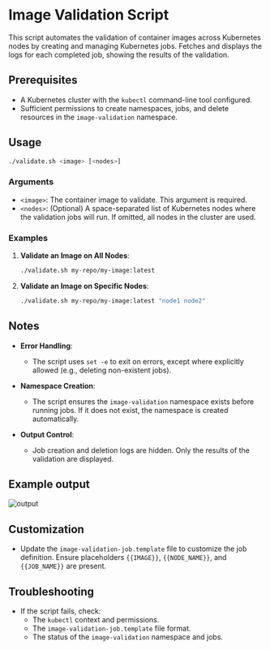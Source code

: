 
# Image Validation Script

This script automates the validation of container images across Kubernetes nodes by creating and managing Kubernetes jobs.
Fetches and displays the logs for each completed job, showing the results of the validation.

## Prerequisites

- A Kubernetes cluster with the `kubectl` command-line tool configured.
- Sufficient permissions to create namespaces, jobs, and delete resources in the `image-validation` namespace.

## Usage

```bash
./validate.sh <image> [<nodes>]
```

### Arguments

- `<image>`: The container image to validate. This argument is required.
- `<nodes>`: (Optional) A space-separated list of Kubernetes nodes where the validation jobs will run. If omitted, all nodes in the cluster are used.

### Examples

1. **Validate an Image on All Nodes**:
   ```bash
   ./validate.sh my-repo/my-image:latest
   ```

2. **Validate an Image on Specific Nodes**:
   ```bash
   ./validate.sh my-repo/my-image:latest "node1 node2"

## Notes

- **Error Handling**:
  - The script uses `set -e` to exit on errors, except where explicitly allowed (e.g., deleting non-existent jobs).
  
- **Namespace Creation**:
  - The script ensures the `image-validation` namespace exists before running jobs. If it does not exist, the namespace is created automatically.

- **Output Control**:
  - Job creation and deletion logs are hidden. Only the results of the validation are displayed.

## Example output

![output](output.png)

## Customization

- Update the `image-validation-job.template` file to customize the job definition. Ensure placeholders `{{IMAGE}}`, `{{NODE_NAME}}`, and `{{JOB_NAME}}` are present.

## Troubleshooting

- If the script fails, check:
  - The `kubectl` context and permissions.
  - The `image-validation-job.template` file format.
  - The status of the `image-validation` namespace and jobs.

